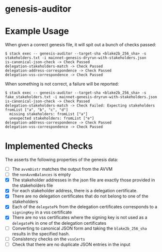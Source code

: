 # genesis-auditor

# Example Usage

When given a correct genesis file, it will spit out a bunch of checks passed:

```
$ stack exec -- genesis-auditor --target-sha <blake2b_256_sha> -s stakeholders.txt -i mainnet-genesis-dryrun-with-stakeholders.json
is-canonical-json-check -> Check Passed
delegation-stakeholders-match -> Check Passed
delegation-address-correspondence -> Check Passed
delegation-vss-correspondence -> Check Passed
```

When something is not correct, a failure will be reported:

```
$ stack exec -- genesis-auditor --target-sha <blake2b_256_sha> -s fake_stakeholders.txt -i mainnet-genesis-dryrun-with-stakeholders.json
is-canonical-json-check -> Check Passed
delegation-stakeholders-match -> Check Failed: Expecting stakeholders fromList ["a", "b", "c", "d"]
  missing stakeholders: fromList ["a"]
  unexpected stakeholders: fromList ["e"]
delegation-address-correspondence -> Check Passed
delegation-vss-correspondence -> Check Passed
```

# Implemented Checks

The asserts the following properties of the genesis data:

- [ ] The `avvmDistr` matches the output from the AVVM
- [ ] the `nonAvvmBalances` is empty
- [x] The stakeholder addresses in the json file are exactly those provided in the stakeholders file
- [x] For each stakeholder address, there is a delegation certificate.
- [x] There are no delegation certificates that do not belong to one of the stakeholders
- [x] Each of the `delegatePk` from the delegation certificates corresponds to a `signingKey` in a vss certificate
- [x] There are no vss certificates where the signing key is not used as a `delegatePk` in one of the delegation certificates
- [ ] Converting to canonical JSON form and taking the `blake2b_256_sha` results in the specified hash.
- [ ] Consistency checks on the `vssCerts`
- [ ] Check that there are no duplicate JSON entries in the input

